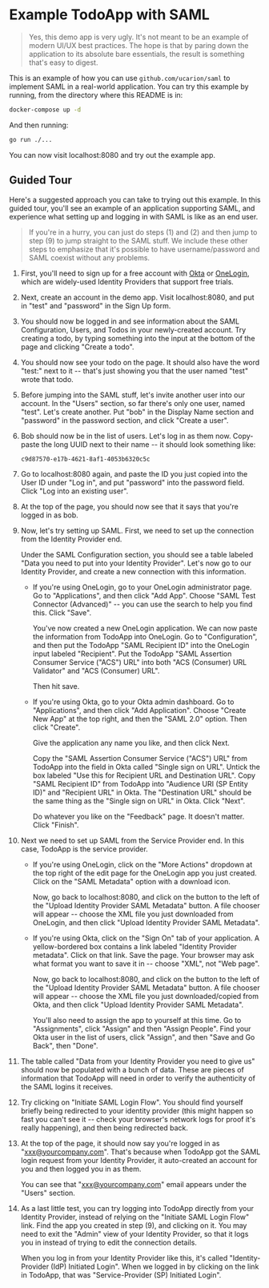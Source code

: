 # Example TodoApp with SAML

> Yes, this demo app is very ugly. It's not meant to be an example of modern
> UI/UX best practices. The hope is that by paring down the application to its
> absolute bare essentials, the result is something that's easy to digest.

This is an example of how you can use `github.com/ucarion/saml` to implement
SAML in a real-world application. You can try this example by running, from the
directory where this README is in:

```bash
docker-compose up -d
```

And then running:

```bash
go run ./...
```

You can now visit localhost:8080 and try out the example app.

## Guided Tour

Here's a suggested approach you can take to trying out this example. In this
guided tour, you'll see an example of an application supporting SAML, and
experience what setting up and logging in with SAML is like as an end user.

> If you're in a hurry, you can just do steps (1) and (2) and then jump to step
> (9) to jump straight to the SAML stuff. We include these other steps to
> emphasize that it's possible to have username/password and SAML coexist
> without any problems.

1. First, you'll need to sign up for a free account with [Okta][okta] or
   [OneLogin][onelogin], which are widely-used Identity Providers that support
   free trials.

1. Next, create an account in the demo app. Visit localhost:8080, and put in
   "test" and "password" in the Sign Up form.

1. You should now be logged in and see information about the SAML Configuration,
   Users, and Todos in your newly-created account. Try creating a todo, by
   typing something into the input at the bottom of the page and clicking
   "Create a todo".

1. You should now see your todo on the page. It should also have the word
   "test:" next to it -- that's just showing you that the user named "test"
   wrote that todo.

1. Before jumping into the SAML stuff, let's invite another user into our
   account. In the "Users" section, so far there's only one user, named "test".
   Let's create another. Put "bob" in the Display Name section and "password" in
   the password section, and click "Create a user".

1. Bob should now be in the list of users. Let's log in as them now. Copy-paste
   the long UUID next to their name -- it should look something like:

   ```text
   c9d87570-e17b-4621-8af1-4053b6320c5c
   ```

1. Go to localhost:8080 again, and paste the ID you just copied into the User ID
   under "Log in", and put "password" into the password field. Click "Log into
   an existing user".

1. At the top of the page, you should now see that it says that you're logged in
   as bob.

1. Now, let's try setting up SAML. First, we need to set up the connection from
   the Identity Provider end.

   Under the SAML Configuration section, you should see a table labeled "Data
   you need to put into your Identity Provider". Let's now go to our Identity
   Provider, and create a new connection with this information.

   * If you're using OneLogin, go to your OneLogin administrator page. Go to
     "Applications", and then click "Add App". Choose "SAML Test Connector
     (Advanced)" -- you can use the search to help you find this. Click "Save".

     You've now created a new OneLogin application. We can now paste the
     information from TodoApp into OneLogin. Go to "Configuration", and then put
     the TodoApp "SAML Recipient ID" into the OneLogin input labeled
     "Recipient". Put the TodoApp "SAML Assertion Consumer Service ("ACS") URL"
     into both "ACS (Consumer) URL Validator" and "ACS (Consumer) URL".

     Then hit save.

   * If you're using Okta, go to your Okta admin dashboard. Go to
     "Applications", and then click "Add Application". Choose "Create New App"
     at the top right, and then the "SAML 2.0" option. Then click "Create".

     Give the application any name you like, and then click Next.

     Copy the "SAML Assertion Consumer Service ("ACS") URL" from TodoApp into
     the field in Okta called "Single sign on URL". Untick the box labeled "Use
     this for Recipient URL and Destination URL". Copy "SAML Recipient ID" from
     TodoApp into "Audience URI (SP Entity ID)" and "Recipient URL" in Okta. The
     "Destination URL" should be the same thing as the "Single sign on URL" in
     Okta. Click "Next".

     Do whatever you like on the "Feedback" page. It doesn't matter. Click
     "Finish".

1. Next we need to set up SAML from the Service Provider end. In this case,
   TodoApp is the service provider.

   * If you're using OneLogin, click on the "More Actions" dropdown at the top
     right of the edit page for the OneLogin app you just created. Click on the
     "SAML Metadata" option with a download icon.

     Now, go back to localhost:8080, and click on the button to the left of the
     "Upload Identity Provider SAML Metadata" button. A file chooser will appear
     -- choose the XML file you just downloaded from OneLogin, and then click
     "Upload Identity Provider SAML Metadata".

   * If you're using Okta, click on the "Sign On" tab of your application. A
     yellow-bordered box contains a link labeled "Identity Provider metadata".
     Click on that link. Save the page. Your browser may ask what format you
     want to save it in -- choose "XML", not "Web page".

     Now, go back to localhost:8080, and click on the button to the left of the
     "Upload Identity Provider SAML Metadata" button. A file chooser will appear
     -- choose the XML file you just downloaded/copied from Okta, and then click
     "Upload Identity Provider SAML Metadata".

     You'll also need to assign the app to yourself at this time. Go to
     "Assignments", click "Assign" and then "Assign People". Find your Okta user
     in the list of users, click "Assign", and then "Save and Go Back", then
     "Done".

1. The table called "Data from your Identity Provider you need to give us"
   should now be populated with a bunch of data. These are pieces of information
   that TodoApp will need in order to verify the authenticity of the SAML logins
   it receives.

1. Try clicking on "Initiate SAML Login Flow". You should find yourself briefly
   being redirected to your identity provider (this might happen so fast you
   can't see it -- check your browser's network logs for proof it's really
   happening), and then being redirected back.

1. At the top of the page, it should now say you're logged in as
   "xxx@yourcompany.com". That's because when TodoApp got the SAML login request
   from your Identity Provider, it auto-created an account for you and then
   logged you in as them.

   You can see that "xxx@yourcompany.com" email appears under the "Users"
   section.

1. As a last little test, you can try logging into TodoApp directly from your
   Identity Provider, instead of relying on the "Initiate SAML Login Flow" link.
   Find the app you created in step (9), and clicking on it. You may need to
   exit the "Admin" view of your Identity Provider, so that it logs you in
   instead of trying to edit the connection details.

   When you log in from your Identity Provider like this, it's called
   "Identity-Provider (IdP) Initiated Login". When we logged in by clicking on
   the link in TodoApp, that was "Service-Provider (SP) Initiated Login".

[okta]: https://www.okta.com/free-trial/
[onelogin]: https://www.onelogin.com/free-trial
